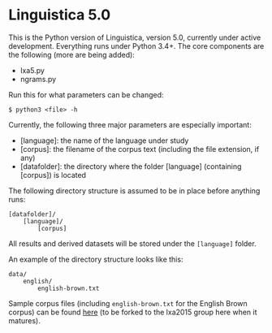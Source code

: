 Linguistica 5.0
===============

This is the Python version of Linguistica, version 5.0, currently under active development. Everything runs under Python 3.4+. The core components are the following (more are being added):

- lxa5.py
- ngrams.py

Run this for what parameters can be changed:

    $ python3 <file> -h

Currently, the following three major parameters are especially important:

- [language]: the name of the language under study
- [corpus]: the filename of the corpus text (including the file extension, if any)
- [datafolder]: the directory where the folder [language] (containing [corpus]) is located

The following directory structure is assumed to be in place before anything runs:

    [datafolder]/
        [language]/
            [corpus]

All results and derived datasets will be stored under the `[language]` folder.

An example of the directory structure looks like this:

    data/
        english/
            english-brown.txt

Sample corpus files (including `english-brown.txt` for the English Brown corpus) can be found [here](https://github.com/JacksonLLee/datasets) (to be forked to the lxa2015 group here when it matures).


